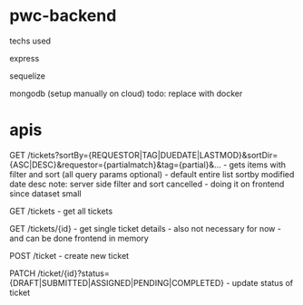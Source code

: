 # pwc-backend

techs used

express

sequelize

mongodb (setup manually on cloud)
todo: replace with docker

# apis

GET /tickets?sortBy={REQUESTOR|TAG|DUEDATE|LASTMOD}&sortDir={ASC|DESC}&requestor={partialmatch}&tag={partial}&...   - gets items with filter and sort (all query params optional) - default entire list sortby modified date desc
note: server side filter and sort cancelled - doing it on frontend since dataset small

GET /tickets - get all tickets 

GET /tickets/{id} - get single ticket details - also not necessary for now - and can be done frontend in memory

POST /ticket - create new ticket 

PATCH /ticket/{id}?status={DRAFT|SUBMITTED|ASSIGNED|PENDING|COMPLETED} - update status of ticket

